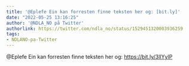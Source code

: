 ```yaml
---
title: '@Eplefe Ein kan forresten finne teksten her og: [bit.ly]'
date: "2022-05-25 13:16:25"
author: '@NDLA_NO på Twitter'
authorlink: https://twitter.com/ndla_no/status/1529451320003936259
tags:
- NDLANO-pa-Twitter
---
```

<p>@Eplefe Ein kan forresten finne teksten her og: <a href='https://bit.ly/3lIYylP' title='https://bit.ly/3lIYylP' rel='noreferrer'>https://bit.ly/3lIYylP</a></p>
